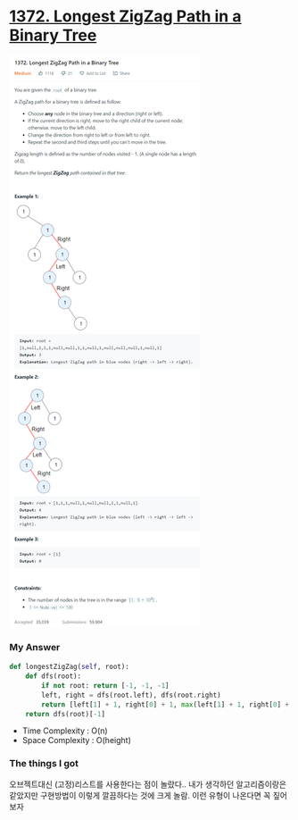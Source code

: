 # [1372. Longest ZigZag Path in a Binary Tree](https://leetcode.com/problems/longest-zigzag-path-in-a-binary-tree/)

![image](Problem.png)



### My Answer

```python
def longestZigZag(self, root):
    def dfs(root):
        if not root: return [-1, -1, -1]
        left, right = dfs(root.left), dfs(root.right)
        return [left[1] + 1, right[0] + 1, max(left[1] + 1, right[0] + 1, left[2], right[2])]
    return dfs(root)[-1]
```

* Time Complexity : O(n)
* Space Complexity : O(height)



### The things I got

오브젝트대신 (고정)리스트를 사용한다는 점이 놀랐다.. 내가 생각하던 알고리즘이랑은 같았지만 구현방법이 이렇게 깔끔하다는 것에 크게 놀람. 이런 유형이 나온다면 꼭 짚어보자  

 